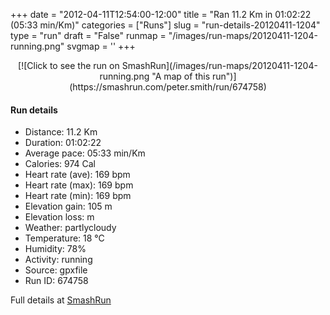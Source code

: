 +++
date = "2012-04-11T12:54:00-12:00"
title = "Ran 11.2 Km in 01:02:22 (05:33 min/Km)"
categories = ["Runs"]
slug = "run-details-20120411-1204"
type = "run"
draft = "False"
runmap = "/images/run-maps/20120411-1204-running.png"
svgmap = '<polyline points="0 55, 0 58, 1 59, 3 57, 4 57, 6 54, 8 54, 8 52, 14 50, 17 50, 17 51, 18 51, 21 49, 22 47, 23 47, 33 47, 36 49, 44 55, 48 56, 51 56, 61 54, 64 52, 69 53, 72 54, 75 53, 78 50, 76 46, 76 44, 77 43, 84 44, 87 43, 88 42, 94 44, 96 46, 100 47, 95 45, 94 44, 93 43, 88 42, 86 43, 84 44, 83 44, 77 43, 76 43, 76 46, 78 50, 76 52, 73 54, 66 53, 65 52, 61 54, 52 56, 4 56, 3 57, 2 58">'
+++



<!--more-->

<center>
[![Click to see the run on SmashRun](/images/run-maps/20120411-1204-running.png "A map of this run")](https://smashrun.com/peter.smith/run/674758)
</center>

#### Run details

* Distance: 11.2 Km
* Duration: 01:02:22
* Average pace: 05:33 min/Km
* Calories: 974 Cal
* Heart rate (ave): 169 bpm
* Heart rate (max): 169 bpm
* Heart rate (min): 169 bpm
* Elevation gain: 105 m
* Elevation loss:  m
* Weather: partlycloudy
* Temperature: 18 &deg;C
* Humidity: 78%
* Activity: running
* Source: gpxfile
* Run ID: 674758

Full details at [SmashRun](https://smashrun.com/peter.smith/run/674758)